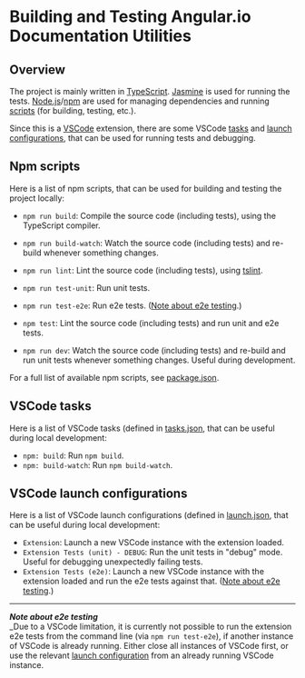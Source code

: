 # Building and Testing Angular.io Documentation Utilities

## Overview

The project is mainly written in [TypeScript](https://www.typescriptlang.org/).
[Jasmine](https://jasmine.github.io/) is used for running the tests.
[Node.js](https://nodejs.org/)/[npm](https://www.npmjs.com/) are used for managing dependencies and running [scripts](#npm-scripts) (for building, testing, etc.).

Since this is a [VSCode](https://code.visualstudio.com/) extension, there are some VSCode [tasks](#vscode-tasks) and [launch configurations](#vscode-launch-configs), that can be used for running tests and debugging.

## <a name="npm-scripts"></a>Npm scripts

Here is a list of npm scripts, that can be used for building and testing the project locally:

- `npm run build`: Compile the source code (including tests), using the TypeScript compiler.
- `npm run build-watch`: Watch the source code (including tests) and re-build whenever something changes.

- `npm run lint`: Lint the source code (including tests), using [tslint](https://palantir.github.io/tslint/).
- `npm run test-unit`: Run unit tests.
- `npm run test-e2e`: Run e2e tests. ([Note about e2e testing](#e2e-limitation).)
- `npm test`: Lint the source code (including tests) and run unit and e2e tests.

- `npm run dev`: Watch the source code (including tests) and re-build and run unit tests whenever something changes. Useful during development.

For a full list of available npm scripts, see [package.json](package.json).

## <a name="vscode-tasks"></a>VSCode tasks

Here is a list of VSCode tasks (defined in [tasks.json](.vscode/tasks.json), that can be useful during local development:

- `npm: build`: Run `npm build`.
- `npm: build-watch`: Run `npm build-watch`.

## <a name="vscode-launch-configs"></a>VSCode launch configurations

Here is a list of VSCode launch configurations (defined in [launch.json](.vscode/launch.json), that can be useful during local development:

- `Extension`: Launch a new VSCode instance with the extension loaded.
- `Extension Tests (unit) - DEBUG`: Run the unit tests in "debug" mode. Useful for debugging unexpectedly failing tests.
- `Extension Tests (e2e)`: Launch a new VSCode instance with the extension loaded and run the e2e tests against that. ([Note about e2e testing](#e2e-limitation).)

---
<a name="e2e-limitation"></a>_**Note about e2e testing**_<br />
_Due to a VSCode limitation, it is currently not possible to run the extension e2e tests from the command line (via `npm run test-e2e`), if another instance of VSCode is already running. Either close all instances of VSCode first, or use the relevant [launch configuration](#vscode-launch-configs) from an already running VSCode instance.

